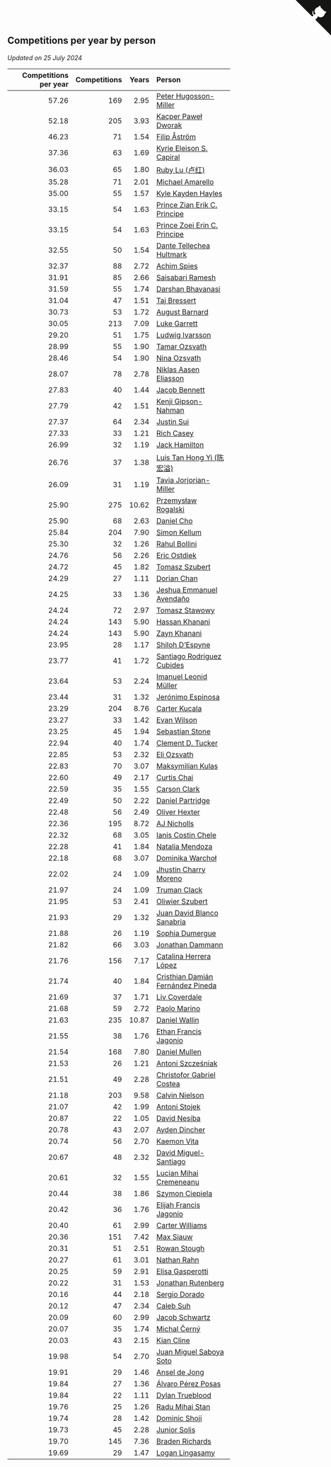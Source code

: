 ## Competitions per year by person

*Updated on 25 July 2024*

| Competitions per year | Competitions | Years | Person |
| ---: | ---: | ---: | :--- |
| 57.26 | 169 | 2.95 | [Peter Hugosson-Miller](https://www.worldcubeassociation.org/persons/2021HUGO01) |
| 52.18 | 205 | 3.93 | [Kacper Paweł Dworak](https://www.worldcubeassociation.org/persons/2020DWOR01) |
| 46.23 | 71 | 1.54 | [Filip Åström](https://www.worldcubeassociation.org/persons/2023ASTR01) |
| 37.36 | 63 | 1.69 | [Kyrie Eleison S. Capiral](https://www.worldcubeassociation.org/persons/2022CAPI02) |
| 36.03 | 65 | 1.80 | [Ruby Lu (卢红)](https://www.worldcubeassociation.org/persons/2022LURU01) |
| 35.28 | 71 | 2.01 | [Michael Amarello](https://www.worldcubeassociation.org/persons/2022AMAR09) |
| 35.00 | 55 | 1.57 | [Kyle Kayden Hayles](https://www.worldcubeassociation.org/persons/2022HAYL02) |
| 33.15 | 54 | 1.63 | [Prince Zian Erik C. Principe](https://www.worldcubeassociation.org/persons/2022PRIN08) |
| 33.15 | 54 | 1.63 | [Prince Zoei Erin C. Principe](https://www.worldcubeassociation.org/persons/2022PRIN09) |
| 32.55 | 50 | 1.54 | [Dante Tellechea Hultmark](https://www.worldcubeassociation.org/persons/2023HULT01) |
| 32.37 | 88 | 2.72 | [Achim Spies](https://www.worldcubeassociation.org/persons/2021SPIE01) |
| 31.91 | 85 | 2.66 | [Saisabari Ramesh](https://www.worldcubeassociation.org/persons/2021RAME01) |
| 31.59 | 55 | 1.74 | [Darshan Bhavanasi](https://www.worldcubeassociation.org/persons/2022BHAV01) |
| 31.04 | 47 | 1.51 | [Taj Bressert](https://www.worldcubeassociation.org/persons/2023BRES01) |
| 30.73 | 53 | 1.72 | [August Barnard](https://www.worldcubeassociation.org/persons/2022BARN21) |
| 30.05 | 213 | 7.09 | [Luke Garrett](https://www.worldcubeassociation.org/persons/2017GARR05) |
| 29.20 | 51 | 1.75 | [Ludwig Ivarsson](https://www.worldcubeassociation.org/persons/2022IVAR01) |
| 28.99 | 55 | 1.90 | [Tamar Ozsvath](https://www.worldcubeassociation.org/persons/2022OZSV04) |
| 28.46 | 54 | 1.90 | [Nina Ozsvath](https://www.worldcubeassociation.org/persons/2022OZSV03) |
| 28.07 | 78 | 2.78 | [Niklas Aasen Eliasson](https://www.worldcubeassociation.org/persons/2021ELIA01) |
| 27.83 | 40 | 1.44 | [Jacob Bennett](https://www.worldcubeassociation.org/persons/2023BENN04) |
| 27.79 | 42 | 1.51 | [Kenji Gipson-Nahman](https://www.worldcubeassociation.org/persons/2023GIPS01) |
| 27.37 | 64 | 2.34 | [Justin Sui](https://www.worldcubeassociation.org/persons/2022SUIJ01) |
| 27.33 | 33 | 1.21 | [Rich Casey](https://www.worldcubeassociation.org/persons/2023CASE06) |
| 26.99 | 32 | 1.19 | [Jack Hamilton](https://www.worldcubeassociation.org/persons/2023HAMI08) |
| 26.76 | 37 | 1.38 | [Luis Tan Hong Yi (陈宏溢)](https://www.worldcubeassociation.org/persons/2023YILU01) |
| 26.09 | 31 | 1.19 | [Tavia Jorjorian-Miller](https://www.worldcubeassociation.org/persons/2023JORJ01) |
| 25.90 | 275 | 10.62 | [Przemysław Rogalski](https://www.worldcubeassociation.org/persons/2013ROGA02) |
| 25.90 | 68 | 2.63 | [Daniel Cho](https://www.worldcubeassociation.org/persons/2021CHOD01) |
| 25.84 | 204 | 7.90 | [Simon Kellum](https://www.worldcubeassociation.org/persons/2016KELL12) |
| 25.30 | 32 | 1.26 | [Rahul Bollini](https://www.worldcubeassociation.org/persons/2023BOLL01) |
| 24.76 | 56 | 2.26 | [Eric Ostdiek](https://www.worldcubeassociation.org/persons/2022OSTD01) |
| 24.72 | 45 | 1.82 | [Tomasz Szubert](https://www.worldcubeassociation.org/persons/2022SZUB02) |
| 24.29 | 27 | 1.11 | [Dorian Chan](https://www.worldcubeassociation.org/persons/2023DORI01) |
| 24.25 | 33 | 1.36 | [Jeshua Emmanuel Avendaño](https://www.worldcubeassociation.org/persons/2023AVEN01) |
| 24.24 | 72 | 2.97 | [Tomasz Stawowy](https://www.worldcubeassociation.org/persons/2021STAW01) |
| 24.24 | 143 | 5.90 | [Hassan Khanani](https://www.worldcubeassociation.org/persons/2018KHAN26) |
| 24.24 | 143 | 5.90 | [Zayn Khanani](https://www.worldcubeassociation.org/persons/2018KHAN28) |
| 23.95 | 28 | 1.17 | [Shiloh D’Espyne](https://www.worldcubeassociation.org/persons/2023DESP01) |
| 23.77 | 41 | 1.72 | [Santiago Rodríguez Cubides](https://www.worldcubeassociation.org/persons/2022CUBI01) |
| 23.64 | 53 | 2.24 | [Imanuel Leonid Müller](https://www.worldcubeassociation.org/persons/2022MULL02) |
| 23.44 | 31 | 1.32 | [Jerónimo Espinosa](https://www.worldcubeassociation.org/persons/2023ESPI07) |
| 23.29 | 204 | 8.76 | [Carter Kucala](https://www.worldcubeassociation.org/persons/2015KUCA01) |
| 23.27 | 33 | 1.42 | [Evan Wilson](https://www.worldcubeassociation.org/persons/2023WILS11) |
| 23.25 | 45 | 1.94 | [Sebastian Stone](https://www.worldcubeassociation.org/persons/2022STON09) |
| 22.94 | 40 | 1.74 | [Clement D. Tucker](https://www.worldcubeassociation.org/persons/2022TUCK09) |
| 22.85 | 53 | 2.32 | [Eli Ozsvath](https://www.worldcubeassociation.org/persons/2022OZSV01) |
| 22.83 | 70 | 3.07 | [Maksymilian Kulas](https://www.worldcubeassociation.org/persons/2021KULA02) |
| 22.60 | 49 | 2.17 | [Curtis Chai](https://www.worldcubeassociation.org/persons/2022CHAI02) |
| 22.59 | 35 | 1.55 | [Carson Clark](https://www.worldcubeassociation.org/persons/2023CLAR02) |
| 22.49 | 50 | 2.22 | [Daniel Partridge](https://www.worldcubeassociation.org/persons/2022PART02) |
| 22.48 | 56 | 2.49 | [Oliver Hexter](https://www.worldcubeassociation.org/persons/2022HEXT01) |
| 22.36 | 195 | 8.72 | [AJ Nicholls](https://www.worldcubeassociation.org/persons/2015NICH04) |
| 22.32 | 68 | 3.05 | [Ianis Costin Chele](https://www.worldcubeassociation.org/persons/2021CHEL01) |
| 22.28 | 41 | 1.84 | [Natalia Mendoza](https://www.worldcubeassociation.org/persons/2022MEND24) |
| 22.18 | 68 | 3.07 | [Dominika Warchoł](https://www.worldcubeassociation.org/persons/2021WARC01) |
| 22.02 | 24 | 1.09 | [Jhustin Charry Moreno](https://www.worldcubeassociation.org/persons/2023MORE20) |
| 21.97 | 24 | 1.09 | [Truman Clack](https://www.worldcubeassociation.org/persons/2023CLAC02) |
| 21.95 | 53 | 2.41 | [Oliwier Szubert](https://www.worldcubeassociation.org/persons/2022SZUB01) |
| 21.93 | 29 | 1.32 | [Juan David Blanco Sanabria](https://www.worldcubeassociation.org/persons/2023SANA04) |
| 21.88 | 26 | 1.19 | [Sophia Dumergue](https://www.worldcubeassociation.org/persons/2023DUME02) |
| 21.82 | 66 | 3.03 | [Jonathan Dammann](https://www.worldcubeassociation.org/persons/2021DAMM01) |
| 21.76 | 156 | 7.17 | [Catalina Herrera López](https://www.worldcubeassociation.org/persons/2017LOPE31) |
| 21.74 | 40 | 1.84 | [Cristhian Damián Fernández Pineda](https://www.worldcubeassociation.org/persons/2022PINE05) |
| 21.69 | 37 | 1.71 | [Liv Coverdale](https://www.worldcubeassociation.org/persons/2022COVE02) |
| 21.68 | 59 | 2.72 | [Paolo Marino](https://www.worldcubeassociation.org/persons/2021MARI04) |
| 21.63 | 235 | 10.87 | [Daniel Wallin](https://www.worldcubeassociation.org/persons/2013WALL03) |
| 21.55 | 38 | 1.76 | [Ethan Francis Jagonio](https://www.worldcubeassociation.org/persons/2022JAGO03) |
| 21.54 | 168 | 7.80 | [Daniel Mullen](https://www.worldcubeassociation.org/persons/2016MULL04) |
| 21.53 | 26 | 1.21 | [Antoni Szcześniak](https://www.worldcubeassociation.org/persons/2023SZCZ04) |
| 21.51 | 49 | 2.28 | [Christofor Gabriel Costea](https://www.worldcubeassociation.org/persons/2022COST03) |
| 21.18 | 203 | 9.58 | [Calvin Nielson](https://www.worldcubeassociation.org/persons/2014NIEL03) |
| 21.07 | 42 | 1.99 | [Antoni Stojek](https://www.worldcubeassociation.org/persons/2022STOJ03) |
| 20.87 | 22 | 1.05 | [David Nesiba](https://www.worldcubeassociation.org/persons/2023NESI01) |
| 20.78 | 43 | 2.07 | [Ayden Dincher](https://www.worldcubeassociation.org/persons/2022DINC01) |
| 20.74 | 56 | 2.70 | [Kaemon Vita](https://www.worldcubeassociation.org/persons/2021VITA01) |
| 20.67 | 48 | 2.32 | [David Miguel-Santiago](https://www.worldcubeassociation.org/persons/2022MIGU02) |
| 20.61 | 32 | 1.55 | [Lucian Mihai Cremeneanu](https://www.worldcubeassociation.org/persons/2023CREM01) |
| 20.44 | 38 | 1.86 | [Szymon Ciepiela](https://www.worldcubeassociation.org/persons/2022CIEP01) |
| 20.42 | 36 | 1.76 | [Elijah Francis Jagonio](https://www.worldcubeassociation.org/persons/2022JAGO02) |
| 20.40 | 61 | 2.99 | [Carter Williams](https://www.worldcubeassociation.org/persons/2021WILL06) |
| 20.36 | 151 | 7.42 | [Max Siauw](https://www.worldcubeassociation.org/persons/2017SIAU02) |
| 20.31 | 51 | 2.51 | [Rowan Stough](https://www.worldcubeassociation.org/persons/2022STOU01) |
| 20.27 | 61 | 3.01 | [Nathan Rahn](https://www.worldcubeassociation.org/persons/2021RAHN01) |
| 20.25 | 59 | 2.91 | [Elisa Gasperotti](https://www.worldcubeassociation.org/persons/2021GASP01) |
| 20.22 | 31 | 1.53 | [Jonathan Rutenberg](https://www.worldcubeassociation.org/persons/2023RUTE01) |
| 20.16 | 44 | 2.18 | [Sergio Dorado](https://www.worldcubeassociation.org/persons/2022CORR05) |
| 20.12 | 47 | 2.34 | [Caleb Suh](https://www.worldcubeassociation.org/persons/2022SUHC01) |
| 20.09 | 60 | 2.99 | [Jacob Schwartz](https://www.worldcubeassociation.org/persons/2021SCHW01) |
| 20.07 | 35 | 1.74 | [Michal Černý](https://www.worldcubeassociation.org/persons/2022CERN03) |
| 20.03 | 43 | 2.15 | [Kian Cline](https://www.worldcubeassociation.org/persons/2022CLIN01) |
| 19.98 | 54 | 2.70 | [Juan Miguel Saboya Soto](https://www.worldcubeassociation.org/persons/2021SOTO01) |
| 19.91 | 29 | 1.46 | [Ansel de Jong](https://www.worldcubeassociation.org/persons/2023JONG01) |
| 19.84 | 27 | 1.36 | [Álvaro Pérez Posas](https://www.worldcubeassociation.org/persons/2023POSA01) |
| 19.84 | 22 | 1.11 | [Dylan Trueblood](https://www.worldcubeassociation.org/persons/2023TRUE02) |
| 19.76 | 25 | 1.26 | [Radu Mihai Stan](https://www.worldcubeassociation.org/persons/2023STAN09) |
| 19.74 | 28 | 1.42 | [Dominic Shoji](https://www.worldcubeassociation.org/persons/2023SHOJ01) |
| 19.73 | 45 | 2.28 | [Junior Solis](https://www.worldcubeassociation.org/persons/2022SOLI03) |
| 19.70 | 145 | 7.36 | [Braden Richards](https://www.worldcubeassociation.org/persons/2017RICH02) |
| 19.69 | 29 | 1.47 | [Logan Lingasamy](https://www.worldcubeassociation.org/persons/2023LING02) |


<a href="https://github.com/jonatanklosko/wca_statistics" class="github-corner" aria-label="View source on Github"><svg width="80" height="80" viewBox="0 0 250 250" style="fill:#151513; color:#fff; position: absolute; top: 0; border: 0; right: 0;" aria-hidden="true"><path d="M0,0 L115,115 L130,115 L142,142 L250,250 L250,0 Z"></path><path d="M128.3,109.0 C113.8,99.7 119.0,89.6 119.0,89.6 C122.0,82.7 120.5,78.6 120.5,78.6 C119.2,72.0 123.4,76.3 123.4,76.3 C127.3,80.9 125.5,87.3 125.5,87.3 C122.9,97.6 130.6,101.9 134.4,103.2" fill="currentColor" style="transform-origin: 130px 106px;" class="octo-arm"></path><path d="M115.0,115.0 C114.9,115.1 118.7,116.5 119.8,115.4 L133.7,101.6 C136.9,99.2 139.9,98.4 142.2,98.6 C133.8,88.0 127.5,74.4 143.8,58.0 C148.5,53.4 154.0,51.2 159.7,51.0 C160.3,49.4 163.2,43.6 171.4,40.1 C171.4,40.1 176.1,42.5 178.8,56.2 C183.1,58.6 187.2,61.8 190.9,65.4 C194.5,69.0 197.7,73.2 200.1,77.6 C213.8,80.2 216.3,84.9 216.3,84.9 C212.7,93.1 206.9,96.0 205.4,96.6 C205.1,102.4 203.0,107.8 198.3,112.5 C181.9,128.9 168.3,122.5 157.7,114.1 C157.9,116.9 156.7,120.9 152.7,124.9 L141.0,136.5 C139.8,137.7 141.6,141.9 141.8,141.8 Z" fill="currentColor" class="octo-body"></path></svg></a><style>.github-corner:hover .octo-arm{animation:octocat-wave 560ms ease-in-out}@keyframes octocat-wave{0%,100%{transform:rotate(0)}20%,60%{transform:rotate(-25deg)}40%,80%{transform:rotate(10deg)}}@media (max-width:500px){.github-corner:hover .octo-arm{animation:none}.github-corner .octo-arm{animation:octocat-wave 560ms ease-in-out}}</style>
